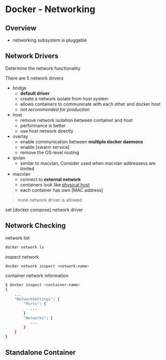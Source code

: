 # Docker - Networking

## Overview

- networking subsystem is pluggable

## Network Drivers

Determine the network functionality

There are 5 network drivers

- bridge
  - **default driver**
  - create a network isolate from host system
  - allows containers to communicate with each other and docker host
  - *not recommended for production*
- host
  - remove network isolation between container and host
  - performance is better
  - use host network directly
- overlay
  - enable communication between **multiple docker daemons**
  - enable [swarm service]
  - remove the OS-level routing
- ipvlan
  - similar to macvlan, Consider used when macvlan addressess are limited
- macvlan
  - connect to **external network**
  - containers look like [physical host](computer-network-physical-layer.md)
  - each container has own [MAC address]

> none network driver is allowed

set [docker compose] network driver

## Network Checking

network list

```sh
docker network ls
```

inspect network

```sh
docker network inspect <network-name>
```

container network information

```sh
$ docker inspect <container-name>
{
    ...
    "NetworkSettings": {
        "Ports": {
           ...
        }
        "Networks": {
           ...
        }
    }
}
```

## Standalone Container



